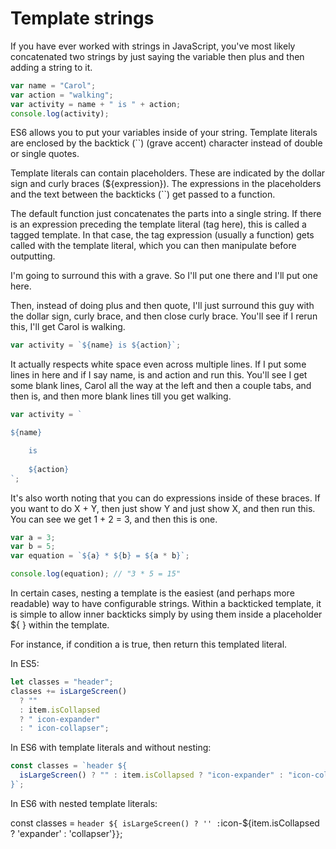 # Template strings

If you have ever worked with strings in JavaScript, you've most likely concatenated two strings by just saying the variable then plus and then adding a string to it.

```javascript
var name = "Carol";
var action = "walking";
var activity = name + " is " + action;
console.log(activity);
```

ES6 allows you to put your variables inside of your string. Template literals are enclosed by the backtick (``) (grave accent) character instead of double or single quotes.

Template literals can contain placeholders. These are indicated by the dollar sign and curly braces (\${expression}). The expressions in the placeholders and the text between the backticks (``) get passed to a function.

The default function just concatenates the parts into a single string. If there is an expression preceding the template literal (tag here), this is called a tagged template. In that case, the tag expression (usually a function) gets called with the template literal, which you can then manipulate before outputting.

I'm going to surround this with a grave. So I'll put one there and I'll put one here.

Then, instead of doing plus and then quote, I'll just surround this guy with the dollar sign, curly brace, and then close curly brace. You'll see if I rerun this, I'll get Carol is walking.

```javascript
var activity = `${name} is ${action}`;
```

It actually respects white space even across multiple lines. If I put some lines in here and if I say name, is and action and run this. You'll see I get some blank lines, Carol all the way at the left and then a couple tabs, and then is, and then more blank lines till you get walking.

```javascript
var activity = `

${name} 

    is
    
    ${action}
`;
```

It's also worth noting that you can do expressions inside of these braces. If you want to do X + Y, then just show Y and just show X, and then run this. You can see we get 1 + 2 = 3, and then this is one.

```javascript
var a = 3;
var b = 5;
var equation = `${a} * ${b} = ${a * b}`;

console.log(equation); // "3 * 5 = 15"
```

In certain cases, nesting a template is the easiest (and perhaps more readable) way to have configurable strings. Within a backticked template, it is simple to allow inner backticks simply by using them inside a placeholder \${ } within the template.

For instance, if condition a is true, then return this templated literal.

In ES5:

```js
let classes = "header";
classes += isLargeScreen()
  ? ""
  : item.isCollapsed
  ? " icon-expander"
  : " icon-collapser";
```

In ES6 with template literals and without nesting:

```js
const classes = `header ${
  isLargeScreen() ? "" : item.isCollapsed ? "icon-expander" : "icon-collapser"
}`;
```

In ES6 with nested template literals:

const classes = `header ${ isLargeScreen() ? '' :`icon-\${item.isCollapsed ? 'expander' : 'collapser'}`}`;

